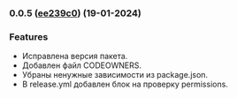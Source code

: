 ### 0.0.5 ([ee239c0](https://github.com/core-ds/bridge-to-native/commit/ee239c0)) (19-01-2024)

### Features
- Исправлена версия пакета. 
- Добавлен файл CODEOWNERS. 
- Убраны ненужные зависимости из package.json. 
- В release.yml добавлен блок на проверку permissions.

